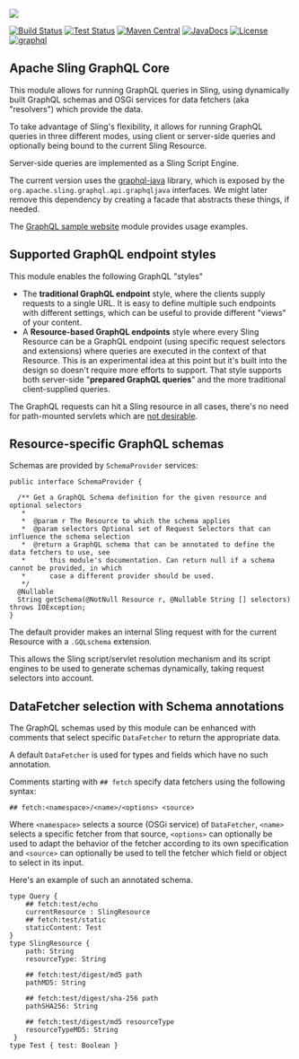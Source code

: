 [<img src="https://sling.apache.org/res/logos/sling.png"/>](https://sling.apache.org)

 [![Build Status](https://builds.apache.org/buildStatus/icon?job=Sling/sling-org-apache-sling-graphql-core/master)](https://builds.apache.org/job/Sling/job/sling-org-apache-sling-graphql-core/job/master) [![Test Status](https://img.shields.io/jenkins/t/https/builds.apache.org/job/Sling/job/sling-org-apache-sling-graphql-core/job/master.svg)](https://builds.apache.org/job/Sling/job/sling-org-apache-sling-graphql-core/job/master/test_results_analyzer/) [![Maven Central](https://maven-badges.herokuapp.com/maven-central/org.apache.sling/org.apache.sling.graphql.core/badge.svg)](https://search.maven.org/#search%7Cga%7C1%7Cg%3A%22org.apache.sling%22%20a%3A%22org.apache.sling.graphql.core%22) [![JavaDocs](https://www.javadoc.io/badge/org.apache.sling/org.apache.sling.graphql.core.svg)](https://www.javadoc.io/doc/org.apache.sling/org.apache.sling.graphql.core) [![License](https://img.shields.io/badge/License-Apache%202.0-blue.svg)](https://www.apache.org/licenses/LICENSE-2.0) [![graphql](https://sling.apache.org/badges/group-graphql.svg)](https://github.com/apache/sling-aggregator/blob/master/docs/groups/graphql.md)

Apache Sling GraphQL Core
----

This module allows for running GraphQL queries in Sling, using dynamically built GraphQL schemas and
OSGi services for data fetchers (aka "resolvers") which provide the data.

To take advantage of Sling's flexibility, it allows for running GraphQL queries in three different modes,
using client or server-side queries and optionally being bound to the current Sling Resource.

Server-side queries are implemented as a Sling Script Engine.

The current version uses the [graphql-java](https://github.com/graphql-java/graphql-java) library, which
is exposed by the `org.apache.sling.graphql.api.graphqljava` interfaces. We might later remove this dependency
by creating a facade that abstracts these things, if needed.

The [GraphQL sample website](https://github.com/apache/sling-whiteboard/tree/master/org.apache.sling.graphql.samples.website)
module provides usage examples.
 
## Supported GraphQL endpoint styles

This module enables the following GraphQL "styles"

  * The **traditional GraphQL endpoint** style, where the clients supply requests to a single URL. It is easy to define
    multiple such endpoints with different settings, which can be useful to provide different "views" of your content.
  * A **Resource-based GraphQL endpoints** style where every Sling Resource can be a GraphQL endpoint (using specific 
    request selectors and extensions) where queries are executed in the context of that Resource. This is an experimental
    idea at this point but it's built into the design so doesn't require more efforts to support. That style supports both
    server-side "**prepared GraphQL queries**" and the more traditional client-supplied queries.
    
The GraphQL requests can hit a Sling resource in all cases, there's no need for path-mounted servlets which are [not desirable](https://sling.apache.org/documentation/the-sling-engine/servlets.html#caveats-when-binding-servlets-by-path-1).

## Resource-specific GraphQL schemas

Schemas are provided by `SchemaProvider` services:

    public interface SchemaProvider {
  
      /** Get a GraphQL Schema definition for the given resource and optional selectors
       *
       *  @param r The Resource to which the schema applies
       *  @param selectors Optional set of Request Selectors that can influence the schema selection
       *  @return a GraphQL schema that can be annotated to define the data fetchers to use, see
       *      this module's documentation. Can return null if a schema cannot be provided, in which
       *      case a different provider should be used.
       */
      @Nullable
      String getSchema(@NotNull Resource r, @Nullable String [] selectors) throws IOException;
    }

The default provider makes an internal Sling request with for the current Resource with a `.GQLschema` extension.

This allows the Sling script/servlet resolution mechanism and its script engines to be used to generate 
schemas dynamically, taking request selectors into account.

## DataFetcher selection with Schema annotations

The GraphQL schemas used by this module can be enhanced with comments
that select specific `DataFetcher` to return the appropriate data.

A default `DataFetcher` is used for types and fields which have no such annotation.

Comments starting with `## fetch` specify data fetchers using the following syntax:

    ## fetch:<namespace>/<name>/<options> <source>

Where `<namespace>` selects a source (OSGi service) of `DataFetcher`, `<name>` selects
a specific fetcher from that source, `<options>` can optionally be used to adapt the 
behavior of the fetcher according to its own specification and `<source>` can optionally
be used to tell the fetcher which field or object to select in its input.
    
Here's an example of such an annotated schema.    

    type Query {
        ## fetch:test/echo
        currentResource : SlingResource
        ## fetch:test/static
        staticContent: Test
    }
    type SlingResource { 
        path: String
        resourceType: String

        ## fetch:test/digest/md5 path
        pathMD5: String
    
        ## fetch:test/digest/sha-256 path
        pathSHA256: String

        ## fetch:test/digest/md5 resourceType
        resourceTypeMD5: String
     }
    type Test { test: Boolean }

